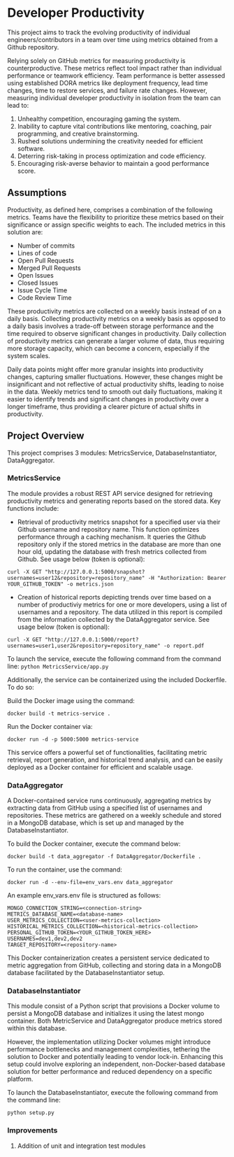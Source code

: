 # Developer Productivity

This project aims to track the evolving productivity of individual engineers/contributors in a team over time using metrics obtained from a Github repository.

Relying solely on GitHub metrics for measuring productivity is counterproductive. These metrics reflect tool impact rather than individual performance or teamwork efficiency. Team performance is better assessed using established DORA metrics like deployment frequency, lead time changes, time to restore services, and failure rate changes. However, measuring individual developer productivity in isolation from the team can lead to:

1. Unhealthy competition, encouraging gaming the system.
2. Inability to capture vital contributions like mentoring, coaching, pair programming, and creative brainstorming.
3. Rushed solutions undermining the creativity needed for efficient software.
4. Deterring risk-taking in process optimization and code efficiency.
5. Encouraging risk-averse behavior to maintain a good performance score.

## Assumptions

Productivity, as defined here, comprises a combination of the following metrics. Teams have the flexibility to prioritize these metrics based on their significance or assign specific weights to each. The included metrics in this solution are:

- Number of commits
- Lines of code
- Open Pull Requests
- Merged Pull Requests
- Open Issues
- Closed Issues
- Issue Cycle Time
- Code Review Time

These productivity metrics are collected on a weekly basis instead of on a daily basis. Collecting productivity metrics on a weekly basis as opposed to a daily basis involves a trade-off between storage performance and the time required to observe significant changes in productivity. Daily collection of productivity metrics can generate a larger volume of data, thus requiring more storage capacity, which can become a concern, especially if the system scales.

Daily data points might offer more granular insights into productivity changes, capturing smaller fluctuations. However, these changes might be insignificant and not reflective of actual productivity shifts, leading to noise in the data. Weekly metrics tend to smooth out daily fluctuations, making it easier to identify trends and significant changes in productivity over a longer timeframe, thus providing a clearer picture of actual shifts in productivity.

## Project Overview

This project comprises 3 modules: MetricsService, DatabaseInstantiator, DataAggregator.

### MetricsService

The module provides a robust REST API service designed for retrieving productivity metrics and generating reports based on the stored data. Key functions include:

- Retrieval of productivity metrics snapshot for a specified user via their Github username and repository name. This function optimizes performance through a caching mechanism. It queries the Github repository only if the stored metrics in the database are more than one hour old, updating the database with fresh metrics collected from Github. See usage below (token is optional):

```
curl -X GET "http://127.0.0.1:5000/snapshot?usernames=user12&repository=repository_name" -H "Authorization: Bearer YOUR_GITHUB_TOKEN" -o metrics.json
```

- Creation of historical reports depicting trends over time based on a number of productiviy metrics for one or more developers, using a list of usernames and a repository. The data utilized in this report is compiled from the information collected by the DataAggregator service. See usage below (token is optional):

```
curl -X GET "http://127.0.0.1:5000/report?usernames=user1,user2&repository=repository_name" -o report.pdf
```

To launch the service, execute the following command from the command line: `python MetricsService/app.py`

Additionally, the service can be containerized using the included Dockerfile. To do so:

Build the Docker image using the command:

```
docker build -t metrics-service .
```

Run the Docker container via:

```
docker run -d -p 5000:5000 metrics-service
```

This service offers a powerful set of functionalities, facilitating metric retrieval, report generation, and historical trend analysis, and can be easily deployed as a Docker container for efficient and scalable usage.

### DataAggregator

A Docker-contained service runs continuously, aggregating metrics by extracting data from GitHub using a specified list of usernames and repositories. These metrics are gathered on a weekly schedule and stored in a MongoDB database, which is set up and managed by the DatabaseInstantiator.

To build the Docker container, execute the command below:

```
docker build -t data_aggregator -f DataAggregator/Dockerfile .
```

To run the container, use the command:

```
docker run -d --env-file=env_vars.env data_aggregator
```

An example env_vars.env file is structured as follows:

```
MONGO_CONNECTION_STRING=<connection-string>
METRICS_DATABASE_NAME=<database-name>
USER_METRICS_COLLECTION=<user-metrics-collection>
HISTORICAL_METRICS_COLLECTION=<historical-metrics-collection>
PERSONAL_GITHUB_TOKEN=<YOUR_GITHUB_TOKEN_HERE>
USERNAMES=dev1,dev2,dev2
TARGET_REPOSITORY=<repository-name>
```

This Docker containerization creates a persistent service dedicated to metric aggregation from GitHub, collecting and storing data in a MongoDB database facilitated by the DatabaseInstantiator setup.

### DatabaseInstantiator

This module consist of a Python script that provisions a Docker volume to persist a MongoDB database and initializes it using the latest mongo container. Both MetricService and DataAggregator produce metrics stored within this database.

However, the implementation utilizing Docker volumes might introduce performance bottlenecks and management complexities, tethering the solution to Docker and potentially leading to vendor lock-in. Enhancing this setup could involve exploring an independent, non-Docker-based database solution for better performance and reduced dependency on a specific platform.

To launch the DatabaseInstantiator, execute the following command from the command line:

```
python setup.py
```

### Improvements

1. Addition of unit and integration test modules
